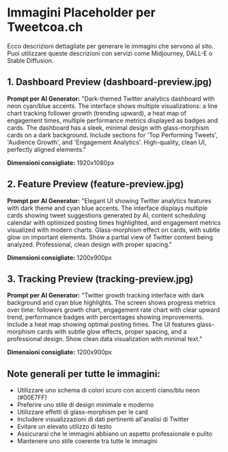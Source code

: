 # Immagini Placeholder per Tweetcoa.ch

Ecco descrizioni dettagliate per generare le immagini che servono al sito. Puoi utilizzare queste descrizioni con servizi come Midjourney, DALL-E o Stable Diffusion.

## 1. Dashboard Preview (dashboard-preview.jpg)

**Prompt per AI Generator:**
"Dark-themed Twitter analytics dashboard with neon cyan/blue accents. The interface shows multiple visualizations: a line chart tracking follower growth (trending upward), a heat map of engagement times, multiple performance metrics displayed as badges and cards. The dashboard has a sleek, minimal design with glass-morphism cards on a dark background. Include sections for 'Top Performing Tweets', 'Audience Growth', and 'Engagement Analytics'. High-quality, clean UI, perfectly aligned elements."

**Dimensioni consigliate:** 1920x1080px

## 2. Feature Preview (feature-preview.jpg)

**Prompt per AI Generator:**
"Elegant UI showing Twitter analytics features with dark theme and cyan blue accents. The interface displays multiple cards showing tweet suggestions generated by AI, content scheduling calendar with optimized posting times highlighted, and engagement metrics visualized with modern charts. Glass-morphism effect on cards, with subtle glow on important elements. Show a partial view of Twitter content being analyzed. Professional, clean design with proper spacing."

**Dimensioni consigliate:** 1200x900px

## 3. Tracking Preview (tracking-preview.jpg)

**Prompt per AI Generator:**
"Twitter growth tracking interface with dark background and cyan blue highlights. The screen shows progress metrics over time: followers growth chart, engagement rate chart with clear upward trend, performance badges with percentages showing improvements. Include a heat map showing optimal posting times. The UI features glass-morphism cards with subtle glow effects, proper spacing, and a professional design. Show clean data visualization with minimal text."

**Dimensioni consigliate:** 1200x900px

## Note generali per tutte le immagini:

- Utilizzare uno schema di colori scuro con accenti ciano/blu neon (#00E7FF)
- Preferire uno stile di design minimale e moderno
- Utilizzare effetti di glass-morphism per le card
- Includere visualizzazioni di dati pertinenti all'analisi di Twitter
- Evitare un elevato utilizzo di testo
- Assicurarsi che le immagini abbiano un aspetto professionale e pulito
- Mantenere uno stile coerente tra tutte le immagini 
